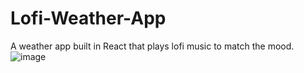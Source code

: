 # Lofi-Weather-App
A weather app built in React that plays lofi music to match the mood.
![image](https://user-images.githubusercontent.com/101059605/202091371-6251de13-11bd-481e-a7ab-351c1c47e4c0.png)

